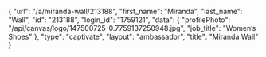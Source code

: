 {
    "url": "\/a\/miranda-wall\/213188",
    "first_name": "Miranda",
    "last_name": "Wall",
    "id": "213188",
    "login_id": "1759121",
    "data": {
        "profilePhoto": "\/api\/canvas\/logo\/147500725-0.7759137250948.jpg",
        "job_title": "Women’s Shoes"
    },
    "type": "captivate",
    "layout": "ambassador",
    "title": "Miranda Wall"
}